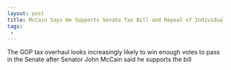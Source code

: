 ```yaml
---
layout: post
title: McCain Says He Supports Senate Tax Bill and Repeal of Individual Mandate
tags:
 -
---
```

The GOP tax overhaul looks increasingly likely to win enough votes to pass in the Senate after Senator John McCain said he supports the bill
